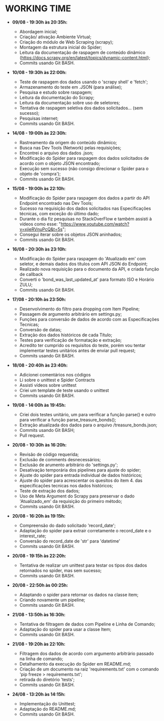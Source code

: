 # WORKING TIME

* **09/08 - 19:30h às 20:35h:** 
    * Abordagem inicial;
    * Criação/ ativação Ambiente Virtual;
    * Criação do módulo de Web Scraping (scrapy);
    * Montagem da estrutura inicial do Spider;
    * Leitura da documentação de raspagem de conteúdo dinâmico (https://docs.scrapy.org/en/latest/topics/dynamic-content.html);
    * Commits usando Git BASH.

* **10/08 - 19:30h às 22:00h:** 
    * Teste de raspagem dos dados usando o 'scrapy shell' e 'fetch';
    * Armazenamento do teste em .JSON (para análise);
    * Pesquisa e estudo sobre raspagem;
    * Leitura da documentação do Scrapy;
    * Leitura da documentação sobre uso de seletores;
    * Tentativa de raspagem seletiva dos dados solicitados... (sem sucesso);
    * Pesquisas internet;
    * Commits usando Git BASH.

* **14/08 - 19:00h às 22:30h:** 
    * Rastreamento da origem do conteúdo dinâmico;
    * Busca nas Dev Tools (Network) pelas requisições;
    * Encontrei o arquivo dos dados .json;
    * Modificação do Spider para raspagem dos dados solicitados de acordo com o objeto JSON encontrado;
    * Execução sem sucesso (não consigo direcionar o Spider para o objeto de 'compra');
    * Commits usando Git BASH.

* **15/08 - 19:00h às 22:10h:** 
    * Modificação do Spider para raspagem dos dados a partir do API Endpoint encontrado nas Dev Tools;
    * Sucesso na requisição dos dados solicitados nas Especificações técnicas, com exceção do último dado;
    * Durante o dia fiz pesquisas no StackOverFlow e também assisti à vídeos como esse: "https://www.youtube.com/watch?v=xjieRVnuPcQ&t=5s";
    * Consegui iterar sobre os objetos JSON aninhados;
    * Commits usando Git BASH.

* **16/08 - 20:30h às 23:10h:** 
    * Modificação do Spider para raspagem do 'Atualizado em' com seletor, e demais dados dos títulos com API JSON do Endpoint;
    * Realizado nova requisição para o documento da API, e criada função de callback
    * Converti o 'bond_was_last_updated_at' para formato ISO e Horário ZULU;
    * Commits usando Git BASH.

* **17/08 - 20:10h às 23:50h:** 
    * Desenvolvimento do filtro para dropping com Item Pipeline;
    * Passagem de argumento arbitrário em settings.py;
    * Funções para conversão de dados de acordo com as Especificações Tecnicas;
    * Conversão de datas;
    * Extração dos dados históricos de cada Título;
    * Testes para verificação de formatação e extração;
    * Acredito ter cumprido os requisitos do teste, porém vou tentar implementar testes unitários antes de enviar pull request;
    * Commits usando Git BASH.

* **18/08 - 20:40h às 23:40h:** 
    * Adicionei comentários nos códigos
    * Li sobre o unittest e Spider Contracts
    * Assisti vídeos sobre unittest
    * Criei um template de teste usando o unittest
    * Commits usando Git BASH.

* **19/08 - 14:00h às 19:45h:** 
    * Criei dois testes unitário, um para verificar a função parse() e outro para verificar a função parse_treasure_bonds();
    * Extração atualizada dos dados para o arquivo /treasure_bonds.json;
    * Commits usando Git BASH;
    * Pull request.

* **20/08 - 10:30h às 16:20h:** 
    * Revisão de código requerida;
    * Exclusão de comments desnecessários;
    * Exclusão de arumento arbitrário do 'settings.py';
    * Desativação temporária dos pipelines para ajuste do spider;
    * Ajuste do spider para entrada individual de dados históricos;
    * Ajuste do spider para acrescentar os quesitos do item 4. das especificações tecnicas nos dados históricos;
    * Teste de extração dos dados;
    * Uso de Meta Argument do Scrapy para preservar o dado 'Atualizado_em' da requisição do primeiro método;
    * Commits usando Git BASH.

* **20/08 - 16:20h às 19:15h:** 
    * Compreensão do dado solicitado 'record_date';
    * Adaptação do spider para extrair corretamente o record_date e o interest_rate;
    * Conversão do record_date de 'str' para 'datetime'     
    * Commits usando Git BASH.

* **20/08 - 19:15h às 22:20h:** 
    * Tentativa de realizar um unittest para testar os tipos dos dados retornados no spider, mas sem sucesso;     
    * Commits usando Git BASH.

* **20/08 - 22:50h às 00:25h:** 
    * Adaptando o spider para retornar os dados na classe item;
    * Criando novamente um pipeline;     
    * Commits usando Git BASH.

* **21/08 - 13:50h às 16:30h:** 
    * Tentativa de filtragem de dados com Pipeline e Linha de Comando;
    * Adaptação do spider para usar a classe Item;     
    * Commits usando Git BASH.

* **21/08 - 19:20h às 22:10h:** 
    * Filtragem dos dados de acordo com argumento arbitrário passado na linha de comando;
    * Detalhamento da execução do Spider em README.md;  
    * Criação de um documento na raiz 'requirements.txt' com o comando 'pip freeze > requirements.txt';
    * retirada do diretório 'tests';
    * Commits usando Git BASH.

* **24/08 - 13:20h às 14:15h:** 
    * Implementação do Unittest;
    * Adaptação do README.md;
    * Commits usando Git BASH.